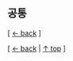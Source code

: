 ## 공통
[ [← back](https://github.com/cholnh/study-cs#-공통-) ]



[ [← back](https://github.com/cholnh/study-cs#-공통-) | [↑ top](https://github.com/cholnh/study-cs/blob/main/post/question/common/index.md#공통) ]